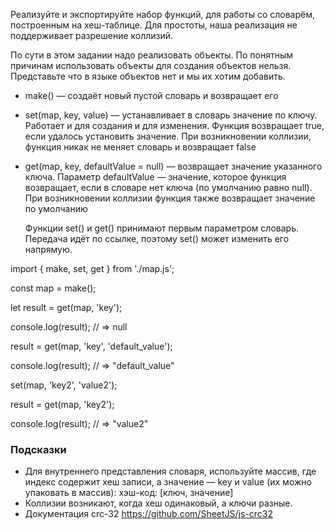 Реализуйте и экспортируйте набор функций, для работы со словарём, построенным на хеш-таблице. 
Для простоты, наша реализация не поддерживает разрешение коллизий.

По сути в этом задании надо реализовать объекты. По понятным причинам использовать объекты для создания объектов нельзя. 
Представьте что в языке объектов нет и мы их хотим добавить.

* make() — создаёт новый пустой словарь и возвращает его
* set(map, key, value) — устанавливает в словарь значение по ключу. Работает и для создания и для изменения.
  Функция возвращает true, если удалось установить значение. При возникновении коллизии, функция никак не меняет словарь и возвращает false
* get(map, key, defaultValue = null) — возвращает значение указанного ключа.
  Параметр defaultValue — значение, которое функция возвращает, если в словаре нет ключа (по умолчанию равно null).
  При возникновении коллизии функция также возвращает значение по умолчанию

  Функции set() и get() принимают первым параметром словарь. Передача идёт по ссылке, поэтому set() может изменить его напрямую.

import { make, set, get } from './map.js';

const map = make();

let result = get(map, 'key');

console.log(result); // => null

result = get(map, 'key', 'default_value');

console.log(result); // => "default_value"

set(map, 'key2', 'value2');

result = get(map, 'key2');

console.log(result); // => "value2"

### Подсказки
* Для внутреннего представления словаря, используйте массив, где индекс содержит хеш записи,
  а значение — key и value (их можно упаковать в массив): хэш-код: [ключ, значение]
* Коллизии возникают, когда хеш одинаковый, а ключи разные.
* Документация crc-32 https://github.com/SheetJS/js-crc32
